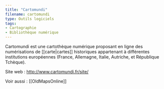 ```yaml
---
title: "Cartomundi"
filename: cartomundi
type: Outils logiciels
tags:
- Cartographie
- Bibliothèque numérique
---
```


Cartomundi est une cartothèque numérique proposant en ligne des numérisations de [[carte|cartes]] historiques appartenant à différentes institutions européennes (France, Allemagne, Italie, Autriche, et République Tchèque).

Site web : <http://www.cartomundi.fr/site/>

Voir aussi : [[OldMapsOnline]]

